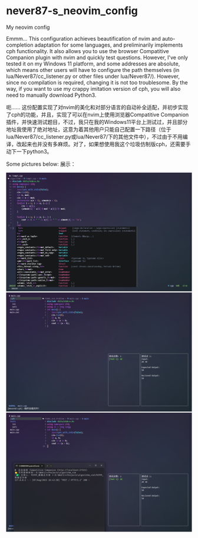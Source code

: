 # never87-s_neovim_config
My neovim config

Emmm... This configuration achieves beautification of nvim and auto-completion adaptation for some languages, and preliminarily implements cph functionality. It also allows you to use the browser Compatitive Companion plugin with nvim and quickly test questions. However, I've only tested it on my Windows 11 platform, and some addresses are absolute, which means other users will have to configure the path themselves (in lua/Never87/cc_listener.py or other files under lua/Never87/). However, since no compilation is required, changing it is not too troublesome. By the way, if you want to use my crappy imitation version of cph, you will also need to manually download Python3.

呃...... 这份配置实现了对nvim的美化和对部分语言的自动补全适配，并初步实现了cph的功能，并且，实现了可以在nvim上使用浏览器Compatitive Companion插件，并快速测试题目，不过，我只在我的Windows11平台上测试过，并且部分地址我使用了绝对地址，这意为着其他用户只能自己配置一下路径（位于lua/Never87/cc_listener.py或lua/Never87/下的其他文件中），不过由于不用编译，改起来也并没有多麻烦。对了，如果想使用我这个垃圾仿制版cph，还需要手动下一下python3。

Some pictures below:
展示：

<img src = "./images/Screenshot 2025-08-07 164124.png" />
<img src = "./images/Screenshot 2025-08-07 164311.png" / >
<img src = "./images/Screenshot 2025-08-07 164355.png">
